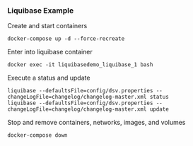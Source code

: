 ### Liquibase Example

Create and start containers
```
docker-compose up -d --force-recreate
```

Enter into liquibase container
```
docker exec -it liquibasedemo_liquibase_1 bash
```

Execute a status and update
```
liquibase --defaultsFile=config/dsv.properties --changeLogFile=changelog/changelog-master.xml status
liquibase --defaultsFile=config/dsv.properties --changeLogFile=changelog/changelog-master.xml update
```

Stop and remove containers, networks, images, and volumes
```
docker-compose down
```